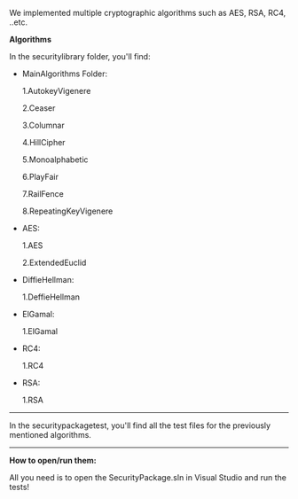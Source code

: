 We implemented multiple cryptographic algorithms such as AES, RSA, RC4, ..etc.

<b>Algorithms</b>

In the securitylibrary folder, you'll find:

- MainAlgorithms Folder:
  
	1.AutokeyVigenere

 	2.Ceaser

  	3.Columnar

  	4.HillCipher

  	5.Monoalphabetic

  	6.PlayFair

  	7.RailFence

  	8.RepeatingKeyVigenere

- AES:

  	1.AES

  	2.ExtendedEuclid

- DiffieHellman:

 	1.DeffieHellman

- ElGamal:

  	1.ElGamal

- RC4:

  	1.RC4

- RSA:

 	1.RSA

--------------------------------------------------------------------------------------------------
In the securitypackagetest, you'll find all the test files for the previously mentioned algorithms.


--------------------------------------------------------------------------------------------------
<b>How to open/run them:</b>


All you need is to open the SecurityPackage.sln in Visual Studio and run the tests!
